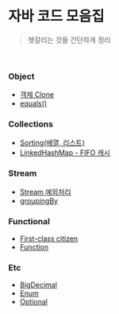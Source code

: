 # 자바 코드 모음집

> 헷갈리는 것들 간단하게 정리

&nbsp;

### Object
- [객체 Clone](./object/객체%20clone.md)
- [equals()](./object/equals().md)

### Collections
- [Sorting(배열, 리스트)](./collections/Sorting(배열,%20리스트).md)
- [LinkedHashMap - FIFO 캐시](./collections/LinkedHashMap%20-%20FIFO%20캐시.md)

### Stream
- [Stream 예외처리](./stream/Stream%20예외처리.md)
- [groupingBy](./stream/groupingBy.md)

### Functional
- [First-class citizen](./functional/First-class%20citizen.md)
- [Function](./functional/Function.md)

### Etc
- [BigDecimal](./etc/BigDecimal.md)
- [Enum](./etc/Enum.md)
- [Optional](./etc/Optional.md)